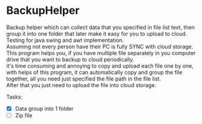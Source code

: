 # BackupHelper
Backup helper which can collect data that you specified in file list text, then group it into one folder that later make it easy for you to upload to cloud.  
Testing for java swing and awt implementation.  
Assuming not every person have their PC is fully SYNC with cloud storage.  
This program helps you, if you have multiple file separately in you computer drive that you want to backup to cloud periodically.   
it's time consuming and annoying to copy and upload each file one by one,  
with helps of this program, it can automatically copy and group the file together, all you need just specified the file path in the file list.  
After that you just need to upload the file into cloud storage.

Tasks:
 - [x] Data group into 1 folder
 - [ ] Zip file
